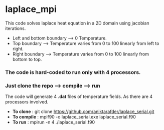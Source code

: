 # laplace_mpi
This code solves laplace heat equation in a 2D domain using jacobian iterations. 
* Left and bottom boundary --> 0 Temperature.
* Top boundary   --> Temperature varies from 0 to 100 linearly from left to right.
* Right boundary --> Temperature varies from 0 to 100 linearly from bottom to top.

### The code is hard-coded to run only with 4 processors.
### Just clone the repo --> compile --> run
The code will generate 4 **.dat** files of temperature fields. As there are 4 processors involved.
* **To clone** : git clone https://github.com/aniktarafder/laplace_serial.git
* **To compile** : mpif90 -o laplace_serial.exe laplace_serial.f90
* **To run**     : mpirun -n 4 ./laplace_serial.f90
